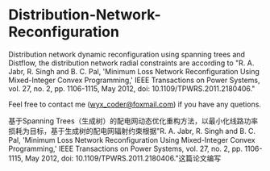 # Distribution-Network-Reconfiguration
Distribution network dynamic reconfiguration using spanning trees and Distflow, the distribution network radial constraints are according to "R. A. Jabr, R. Singh and B. C. Pal, 'Minimum Loss Network Reconfiguration Using Mixed-Integer Convex Programming,' IEEE Transactions on Power Systems, vol. 27, no. 2, pp. 1106-1115, May 2012, doi: 10.1109/TPWRS.2011.2180406."

Feel free to contact me (wyx_coder@foxmail.com) if you have any quetions.

基于Spanning Trees（生成树）的配电网动态优化重构方法，以最小化线路功率损耗为目标，基于生成树的配电网辐射约束根据"R. A. Jabr, R. Singh and B. C. Pal, 'Minimum Loss Network Reconfiguration Using Mixed-Integer Convex Programming,' IEEE Transactions on Power Systems, vol. 27, no. 2, pp. 1106-1115, May 2012, doi: 10.1109/TPWRS.2011.2180406."这篇论文编写
